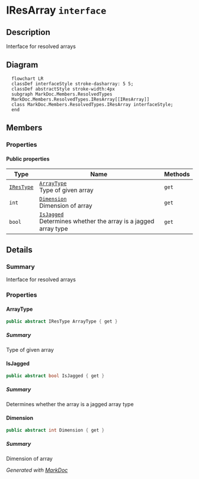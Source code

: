 # IResArray `interface`

## Description
Interface for resolved arrays

## Diagram
```mermaid
  flowchart LR
  classDef interfaceStyle stroke-dasharray: 5 5;
  classDef abstractStyle stroke-width:4px
  subgraph MarkDoc.Members.ResolvedTypes
  MarkDoc.Members.ResolvedTypes.IResArray[[IResArray]]
  class MarkDoc.Members.ResolvedTypes.IResArray interfaceStyle;
  end
```

## Members
### Properties
#### Public  properties
| Type | Name | Methods |
| --- | --- | --- |
| [`IResType`](./markdocmembersresolvedtypes-IResType.md) | [`ArrayType`](markdocmembersresolvedtypes-IResArray.md#arraytype)<br>Type of given array | `get` |
| `int` | [`Dimension`](markdocmembersresolvedtypes-IResArray.md#dimension)<br>Dimension of array | `get` |
| `bool` | [`IsJagged`](markdocmembersresolvedtypes-IResArray.md#isjagged)<br>Determines whether the array is a jagged array type | `get` |

## Details
### Summary
Interface for resolved arrays

### Properties
#### ArrayType
```csharp
public abstract IResType ArrayType { get }
```
##### Summary
Type of given array

#### IsJagged
```csharp
public abstract bool IsJagged { get }
```
##### Summary
Determines whether the array is a jagged array type

#### Dimension
```csharp
public abstract int Dimension { get }
```
##### Summary
Dimension of array

*Generated with* [*MarkDoc*](https://github.com/hailstorm75/MarkDoc.Core)
